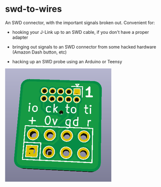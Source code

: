 # swd-to-wires

An SWD connector, with the important signals broken out.  Convenient for:

- hooking your J-Link up to an SWD cable, if you don't have a proper adapter

- bringing out signals to an SWD connector from some hacked hardware (Amazon Dash button, etc)

- hacking up an SWD probe using an Arduino or Teensy

![Top side](top-3d.png)
